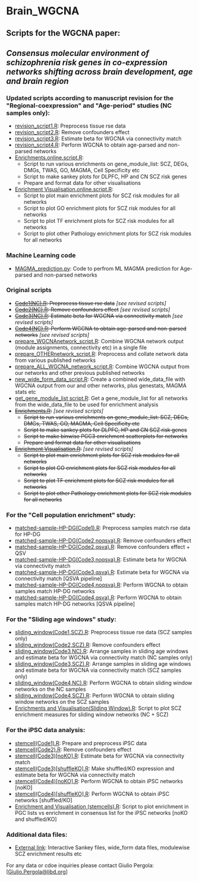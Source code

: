 # Brain_WGCNA
## Scripts for the WGCNA paper: 
## *Consensus molecular environment of schizophrenia risk genes in co-expression networks shifting across brain development, age and brain region*

### Updated scripts according to manuscript revision for the "Regional-coexpression" and "Age-period" studies (NC samples only):
* [revision_script1.R](revision/preprocess/revision_script1.R): Preprocess tissue rse data
* [revision_script2.R](revision/preprocess/revision_script2.R): Remove confounders effect
* [revision_script3.R](revision/preprocess/revision_script3.R): Estimate beta for WGCNA via connectivity match
* [revision_script4.R](revision/preprocess/revision_script4.R): Perform WGCNA to obtain age-parsed and non-parsed networks 
* [Enrichments.online.script.R](revision/enrich_and_plot/Enrichments.online.script.R):
  - Script to run various enrichments on gene_module_list: SCZ, DEGs, DMGs, TWAS, GO, MAGMA, Cell Specificity etc
  - Script to make sankey plots for DLPFC, HP and CN SCZ risk genes
  - Prepare and format data for other visualisations
* [Enrichment Visualisation.online.script.R](revision/enrich_and_plot/Enrichment%20Visualisation.online.script.R): 
  - Script to plot main enrichment plots for SCZ risk modules for all networks
  - Script to plot GO enrichment plots for SCZ risk modules for all networks
  - Script to plot TF enrichment plots for SCZ risk modules for all networks
  - Script to plot other Pathology enrichment plots for SCZ risk modules for all networks

### Machine Learning code
* [MAGMA_prediction.py](MLcode/MAGMA_prediction.py): Code to perfrom ML MAGMA prediction for Age-parsed and non-parsed networks

### Original scripts 
* ~~[Code1(NC).R](preprocess/Code1(NC).R): Preprocess tissue rse data~~     *[see revised scripts]*
* ~~[Code2(NC).R](preprocess/Code2(NC).R): Remove confounders effect~~      *[see revised scripts]*
* ~~[Code3(NC).R](preprocess/Code3(NC).R): Estimate beta for WGCNA via connectivity match~~     *[see revised scripts]*
* ~~[Code4(NC).R](preprocess/Code4(NC).R): Perform WGCNA to obtain age-parsed and non-parsed networks~~     *[see revised scripts]*
* [prepare_WGCNAnetwork_script.R](combine/prepare_WGCNAnetwork_script.R): Combine WGCNA network output (module assignments, connectivity etc) in a single file
* [prepare_OTHERnetwork_script.R](combine/prepare_OTHERnetwork_script.R): Preprocess and collate network data from various published networks
* [prepare_ALL_WGCNA_network_script.R](combine/prepare_ALL_WGCNA_network_script.R): Combine WGCNA output from our networks and other previous published networks
* [new_wide_form_data_script.R](combine/new_wide_form_data_script.R): Create a combined wide_data_file with WGCNA output from our and other networks, plus genestats, MAGMA stats etc
* [get_gene_module_list script.R](combine/get_gene_module_list%20script.R): Get a gene_module_list for all networks from the wide_data_file to be used for enrichment analysis
* ~~[Enrichments.R](enrich_and_plot/Enrichments.R):~~    *[see revised scripts]*
  - ~~Script to run various enrichments on gene_module_list: SCZ, DEGs, DMGs, TWAS, GO, MAGMA, Cell Specificity etc~~
  - ~~Script to make sankey plots for DLPFC, HP and CN SCZ risk genes~~
  - ~~Script to make binwise PGC3 enrichment scatterplots for networks~~
  - ~~Prepare and format data for other visualisations~~
* ~~[Enrichment Visualisation.R](enrich_and_plot/Enrichment%20Visualisation.R):~~    *[see revised scripts]*
  - ~~Script to plot main enrichment plots for SCZ risk modules for all networks~~
  - ~~Script to plot GO enrichment plots for SCZ risk modules for all networks~~
  - ~~Script to plot TF enrichment plots for SCZ risk modules for all networks~~
  - ~~Script to plot other Pathology enrichment plots for SCZ risk modules for all networks~~


### For the "Cell population enrichment" study:
* [matched-sample-HP-DG(Code1).R](cell_population_enrichment/matched-sample-HP-DG(Code1).R): Preprocess samples match rse data for HP-DG
* [matched-sample-HP-DG(Code2,noqsva).R](cell_population_enrichment/matched-sample-HP-DG(Code2%2Cnoqsva).R): Remove confounders effect
* [matched-sample-HP-DG(Code2,qsva).R](cell_population_enrichment/matched-sample-HP-DG(Code2%2Cqsva).R):  Remove confounders effect + QSV
* [matched-sample-HP-DG(Code3,noqsva).R](cell_population_enrichment/matched-sample-HP-DG(Code3%2Cnoqsva).R): Estimate beta for WGCNA via connectivity match 
* [matched-sample-HP-DG(Code3,qsva).R](cell_population_enrichment/matched-sample-HP-DG(Code3%2Cqsva).R): Estimate beta for WGCNA via connectivity match [QSVA pipeline]
* [matched-sample-HP-DG(Code4,noqsva).R](cell_population_enrichment/matched-sample-HP-DG(Code4%2Cnoqsva).R): Perform WGCNA to obtain samples match HP-DG networks
* [matched-sample-HP-DG(Code4,qsva).R](cell_population_enrichment/matched-sample-HP-DG(Code4%2Cqsva).R): Perform WGCNA to obtain samples match HP-DG networks [QSVA pipeline]


### For the "Sliding age windows" study:
* [sliding_window(Code1,SCZ).R](sliding_windows/sliding_window(Code1%2CSCZ).R): Preprocess tissue rse data (SCZ samples only)
* [sliding_window(Code2,SCZ).R](sliding_windows/sliding_window(Code2%2CSCZ).R): Remove confounders effect
* [sliding_window(Code3,NC).R](sliding_windows/sliding_window(Code3%2CNC).R): Arrange samples in sliding age windows and estimate beta for WGCNA via connectivity match (NC samples only)
* [sliding_window(Code3,SCZ).R](sliding_windows/sliding_window(Code3%2CSCZ).R): Arrange samples in sliding age windows and estimate beta for WGCNA via connectivity match (SCZ samples only)
* [sliding_window(Code4,NC).R](sliding_windows/sliding_window(Code4%2CNC).R): Perform WGCNA to obtain sliding window networks on the NC samples
* [sliding_window(Code4,SCZ).R](sliding_windows/sliding_window(Code4%2CSCZ).R): Perform WGCNA to obtain sliding window networks on the SCZ samples
* [Enrichments and Visualisation(Sliding Window).R](sliding_windows/enrich_and_plot/Enrichments%20and%20Visualisation(Sliding%20Window).R): Script to plot SCZ enrichment measures for sliding window networks (NC + SCZ)


### For the iPSC data analysis:
* [stemcell(Code1).R](stemcells/stemcell(Code1).R): Prepare and preprocess iPSC data
* [stemcell(Code2).R](stemcells/stemcell(Code2).R): Remove confounders effect
* [stemcell(Code3)[noKO].R](stemcells/stemcell(Code3)%5BnoKO%5D.R): Estimate beta for WGCNA via connectivity match
* [stemcell(Code3)[shuffleKO].R](stemcells/stemcell(Code3)%5BshuffleKO%5D.R): Make shuffled/KO expression and estimate beta for WGCNA via connectivity match
* [stemcell(Code4)[noKO].R](stemcells/stemcell(Code4)%5BnoKO%5D.R): Perform WGCNA to obtain iPSC networks [noKO]
* [stemcell(Code4)[shuffleKO].R](stemcells/stemcell(Code4)%5BshuffleKO%5D.R): Perform WGCNA to obtain iPSC networks [shuffled/KO]
* [Enrichment and Visualisation (stemcells).R](stemcells/enrich_and_plot/Enrichment%20and%20Visualisation%20(stemcells).R): Script to plot enrichment in PGC lists vs enrichment in consensus list for the iPSC networks [noKO and shuffled/KO]



### Additional data files:
* [External link](https://nets.libd.org/age_wgcna/): Interactive Sankey files, wide_form data files, modulewise SCZ enrichment results etc

For any data or cdoe inquiries please contact Giulio Pergola: [Giulio.Pergola@libd.org]
